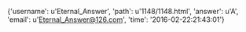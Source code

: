 {'username': u'Eternal_Answer', 'path': u'1148/1148.html', 'answer': u'A', 'email': u'Eternal_Answer@126.com', 'time': '2016-02-22:21:43:01'}